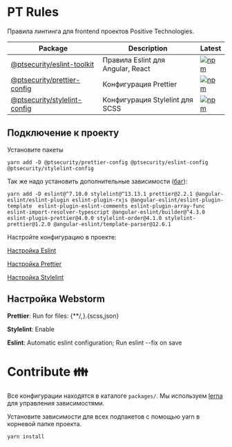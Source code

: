 # PT Rules

Правила линтинга для frontend проектов Positive Technologies.

| Package                                                     | Description                       | Latest
|-------------------------------------------------------------|-----------------------------------|---|
| [@ptsecurity/eslint-toolkit](./packages/eslint-config)      | Правила Eslint для Angular, React | [![npm](https://img.shields.io/npm/v/@ptsecurity/eslint-config/latest.svg?label=&color=09e)](https://www.npmjs.com/package/@ptsecurity/eslint-config)
| [@ptsecurity/prettier-config](./packages/prettier-config)   | Конфигурация Prettier             | [![npm](https://img.shields.io/npm/v/@ptsecurity/prettier-config/latest.svg?label=&color=09e)](https://www.npmjs.com/package/@ptsecurity/prettier-config)
| [@ptsecurity/stylelint-config](./packages/stylelint-config) | Конфигурация Stylelint для SCSS   | [![npm](https://img.shields.io/npm/v/@ptsecurity/stylelint-config/latest.svg?label=&color=09e)](https://www.npmjs.com/package/@ptsecurity/stylelint-config)

## Подключение к проекту
Установите пакеты
```
yarn add -D @ptsecurity/prettier-config @ptsecurity/eslint-config @ptsecurity/stylelint-config
```
Так же надо установить дополнительные зависимости ([баг](https://youtrack.ptsecurity.com/issue/UID-738)): 
```
yarn add -D eslint@^7.10.0 stylelint@^13.13.1 prettier@2.2.1 @angular-eslint/eslint-plugin eslint-plugin-rxjs @angular-eslint/eslint-plugin-template  eslint-plugin-eslint-comments eslint-plugin-array-func eslint-import-resolver-typescript @angular-eslint/builder@^4.3.0 eslint-plugin-prettier@4.0.0 stylelint-order@4.1.0 stylelint-prettier@1.2.0 @angular-eslint/template-parser@12.6.1
```

Настройте конфигурацию в проекте:

[Настройка Eslint](packages/eslint-config/README.md)

[Настройка Prettier](packages/prettier-config/README.md)

[Настройка Stylelint](packages/stylelint-config/README.md)

## Настройка Webstorm
**Prettier**:
Run for files: {**/*,*}.{scss,json}

**Stylelint**: 
Enable

**Eslint**: 
Automatic eslint configuration;
Run eslint --fix on save

# Contribute 👪

Все конфигурации находятся в каталоге ```packages/```.
Мы используем [lerna](https://github.com/lerna/lerna) для управления зависимостями.

Установите зависимости для всех подпакетов с помощью yarn в корневой папке проекта.

```bash
yarn install
```
